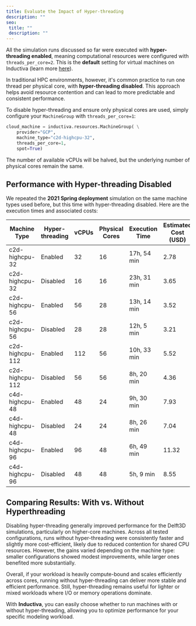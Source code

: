 ```yaml
---
title: Evaluate the Impact of Hyper-threading
description: ""
seo:
 title: ""
 description: ""
---
```


All the simulation runs discussed so far were executed with **hyper-threading enabled**, meaning computational resources were configured with `threads_per_core=2`. This is the **default** setting for virtual machines on Inductiva (learn more [here](https://inductiva.ai/guides/how-it-works/machines/hyperthreading)). 

In traditional HPC environments, however, it's common practice to run one thread per physical core, with **hyper-threading disabled**. This approach helps avoid resource contention and can lead to more predictable and consistent performance.

To disable hyper-threading and ensure only physical cores are used, simply configure your `MachineGroup` with `threads_per_core=1`:

```python
cloud_machine = inductiva.resources.MachineGroup( \
	provider="GCP",
	machine_type="c2d-highcpu-32",
	threads_per_core=1,
	spot=True)
```

The number of available vCPUs will be halved, but the underlying number of physical cores remain the same. 

## Performance with Hyper-threading Disabled
We repeated the **2021 Spring deployment** simulation on the same machine types used before, but this time with hyper-threading disabled. Here are the execution times and associated costs:

| Machine Type      | Hyper-threading  | vCPUs  | Physical Cores   | Execution Time | Estimated Cost (USD) |
|-------------------|------------------|--------|------------------|----------------|----------------------|
| c2d-highcpu-32    | Enabled          | 32     | 16               | 17h, 54 min    | 2.78                 |
| c2d-highcpu-32    | Disabled         | 16     | 16               | 23h, 31 min    | 3.65                 |
| c2d-highcpu-56    | Enabled          | 56     | 28               | 13h, 14 min    | 3.52                 |
| c2d-highcpu-56    | Disabled         | 28     | 28               | 12h, 5 min     | 3.21                 |
| c2d-highcpu-112   | Enabled          | 112    | 56               | 10h, 33 min    | 5.52                 |
| c2d-highcpu-112   | Disabled         | 56     | 56               | 8h, 20 min     | 4.36                 |
| c4d-highcpu-48    | Enabled          | 48     | 24               | 9h, 30 min     | 7.93                 |
| c4d-highcpu-48    | Disabled         | 24     | 24               | 8h, 26 min     | 7.04                 |
| c4d-highcpu-96    | Enabled          | 96     | 48               | 6h, 49 min     | 11.32                |
| c4d-highcpu-96    | Disabled         | 48     | 48               | 5h, 9 min      | 8.55                 |

## Comparing Results: With vs. Without Hyperthreading
Disabling hyper-threading generally improved performance for the Delft3D simulations, particularly on higher-core machines. Across all tested configurations, runs without hyper-threading were consistently faster and slightly more cost-efficient, likely due to reduced contention for shared CPU resources. However, the gains varied depending on the machine type: smaller configurations showed modest improvements, while larger ones benefited more substantially.

Overall, if your workload is heavily compute-bound and scales efficiently across cores, running without hyper-threading can deliver more stable and efficient performance. Still, hyper-threading remains useful for lighter or mixed workloads where I/O or memory operations dominate.

With **Inductiva**, you can easily choose whether to run machines with or without hyper-threading, allowing you to optimize performance for your specific modeling workload.